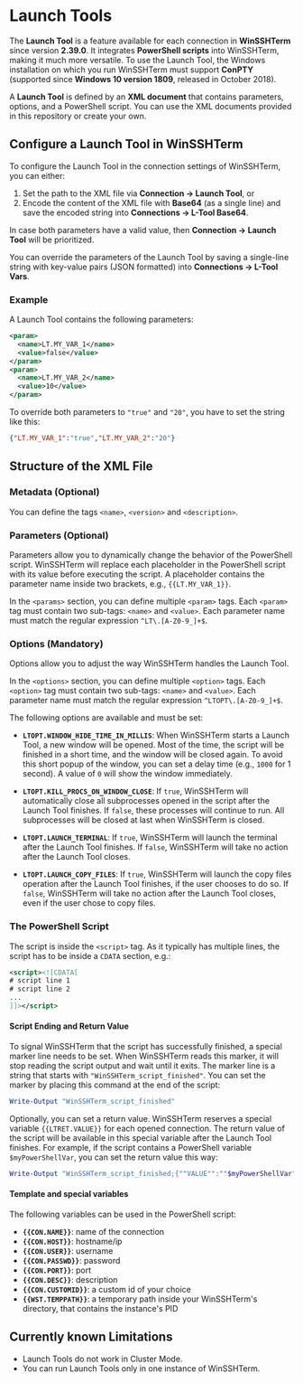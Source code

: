 # Launch Tools

The **Launch Tool** is a feature available for each connection in **WinSSHTerm** since version **2.39.0**. It integrates **PowerShell scripts** into WinSSHTerm, making it much more versatile. To use the Launch Tool, the Windows installation on which you run WinSSHTerm must support **ConPTY** (supported since **Windows 10 version 1809**, released in October 2018).

A **Launch Tool** is defined by an **XML document** that contains parameters, options, and a PowerShell script. You can use the XML documents provided in this repository or create your own.

## Configure a Launch Tool in WinSSHTerm

To configure the Launch Tool in the connection settings of WinSSHTerm, you can either:

1. Set the path to the XML file via **Connection → Launch Tool**, or
2. Encode the content of the XML file with **Base64** (as a single line) and save the encoded string into **Connections → L-Tool Base64**.

In case both parameters have a valid value, then **Connection → Launch Tool** will be prioritized.

You can override the parameters of the Launch Tool by saving a single-line string with key-value pairs (JSON formatted) into **Connections → L-Tool Vars**.

### Example

A Launch Tool contains the following parameters:

```xml
<param>
  <name>LT.MY_VAR_1</name>
  <value>false</value>
</param>
<param>
  <name>LT.MY_VAR_2</name>
  <value>10</value>
</param>
```

To override both parameters to `"true"` and `"20"`, you have to set the string like this:

```json
{"LT.MY_VAR_1":"true","LT.MY_VAR_2":"20"}
```

## Structure of the XML File
### Metadata (Optional)

You can define the tags `<name>`, `<version>` and `<description>`.

### Parameters (Optional)

Parameters allow you to dynamically change the behavior of the PowerShell script. WinSSHTerm will replace each placeholder in the PowerShell script with its value before executing the script. A placeholder contains the parameter name inside two brackets, e.g., `{{LT.MY_VAR_1}}`.

In the `<params>` section, you can define multiple `<param>` tags. Each `<param>` tag must contain two sub-tags: `<name>` and `<value>`. Each parameter name must match the regular expression `^LT\.[A-Z0-9_]+$`.

### Options (Mandatory)

Options allow you to adjust the way WinSSHTerm handles the Launch Tool.

In the `<options>` section, you can define multiple `<option>` tags. Each `<option>` tag must contain two sub-tags: `<name>` and `<value>`. Each parameter name must match the regular expression `^LTOPT\.[A-Z0-9_]+$`.

The following options are available and must be set:

- **`LTOPT.WINDOW_HIDE_TIME_IN_MILLIS`**: When WinSSHTerm starts a Launch Tool, a new window will be opened. Most of the time, the script will be finished in a short time, and the window will be closed again. To avoid this short popup of the window, you can set a delay time (e.g., `1000` for 1 second). A value of `0` will show the window immediately.
  
- **`LTOPT.KILL_PROCS_ON_WINDOW_CLOSE`**: If `true`, WinSSHTerm will automatically close all subprocesses opened in the script after the Launch Tool finishes. If `false`, these processes will continue to run. All subprocesses will be closed at last when WinSSHTerm is closed.

- **`LTOPT.LAUNCH_TERMINAL`**: If `true`, WinSSHTerm will launch the terminal after the Launch Tool finishes. If `false`, WinSSHTerm will take no action after the Launch Tool closes.

- **`LTOPT.LAUNCH_COPY_FILES`**: If `true`, WinSSHTerm will launch the copy files operation after the Launch Tool finishes, if the user chooses to do so. If `false`, WinSSHTerm will take no action after the Launch Tool closes, even if the user chose to copy files.

### The PowerShell Script

The script is inside the `<script>` tag. As it typically has multiple lines, the script has to be inside a `CDATA` section, e.g.:

```xml
<script><![CDATA[
# script line 1
# script line 2
...
]]></script>
```

#### Script Ending and Return Value

To signal WinSSHTerm that the script has successfully finished, a special marker line needs to be set. When WinSSHTerm reads this marker, it will stop reading the script output and wait until it exits. The marker line is a string that starts with `"WinSSHTerm_script_finished"`. You can set the marker by placing this command at the end of the script:

```powershell
Write-Output "WinSSHTerm_script_finished"
```

Optionally, you can set a return value. WinSSHTerm reserves a special variable `{{LTRET.VALUE}}` for each opened connection. The return value of the script will be available in this special variable after the Launch Tool finishes. For example, if the script contains a PowerShell variable `$myPowerShellVar`, you can set the return value this way:

```powershell
Write-Output "WinSSHTerm_script_finished;{""VALUE"":""$myPowerShellVar""}"
```
#### Template and special variables
The following variables can be used in the PowerShell script:
- **`{{CON.NAME}}`**: name of the connection
- **`{{CON.HOST}}`**: hostname/ip
- **`{{CON.USER}}`**: username
- **`{{CON.PASSWD}}`**: password
- **`{{CON.PORT}}`**: port
- **`{{CON.DESC}}`**: description
- **`{{CON.CUSTOMID}}`**: a custom id of your choice
- **`{{WST.TEMPPATH}}`**: a temporary path inside your WinSSHTerm's directory, that contains the instance's PID

## Currently known Limitations

- Launch Tools do not work in Cluster Mode.
- You can run Launch Tools only in one instance of WinSSHTerm.
